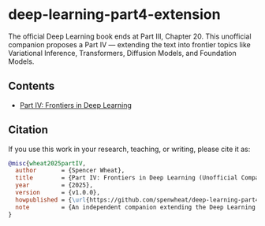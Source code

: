 # deep-learning-part4-extension
The official Deep Learning book ends at Part III, Chapter 20. This unofficial companion proposes a Part IV — extending the text into frontier topics like Variational Inference, Transformers, Diffusion Models, and Foundation Models.
## Contents
- [Part IV: Frontiers in Deep Learning](Part_IV_Frontiers.md)

## Citation

If you use this work in your research, teaching, or writing, please cite it as:

```bibtex
@misc{wheat2025partIV,
  author       = {Spencer Wheat},
  title        = {Part IV: Frontiers in Deep Learning (Unofficial Companion)},
  year         = {2025},
  version      = {v1.0.0},
  howpublished = {\url{https://github.com/spenwheat/deep-learning-part4-extension/releases/tag/v1.0.0}},
  note         = {An independent companion extending the Deep Learning textbook (Goodfellow, Bengio, Courville) into modern topics such as Variational Inference, Transformers, Diffusion Models, and Foundation Models.}
}

